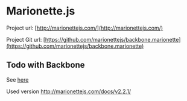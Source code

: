 # Marionette.js

Project url: [http://marionettejs.com/](http://marionettejs.com/)

Project Git url: [https://github.com/marionettejs/backbone.marionette](https://github.com/marionettejs/backbone.marionette)

## Todo with Backbone

See [here](http://todomvc.com/examples/backbone_marionette/)

Used version http://marionettejs.com/docs/v2.2.1/

